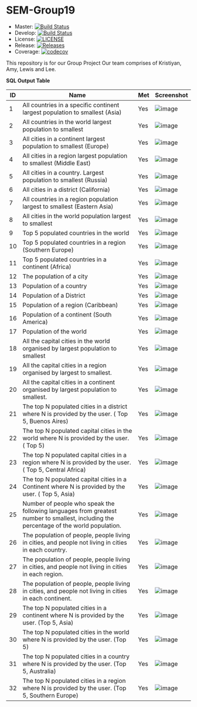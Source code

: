 # SEM-Group19

- Master: [![Build Status](https://travis-ci.com/lewiswatson55/SEM-Group19.svg?branch=master)](https://travis-ci.com/lewiswatson55/SEM-Group19)
- Develop: [![Build Status](https://travis-ci.com/lewiswatson55/SEM-Group19.svg?branch=develop)](https://travis-ci.com/lewiswatson55/SEM-Group19)
- License: [![LICENSE](https://img.shields.io/github/license/lewiswatson55/SEM-Group19.svg?style=flat-square)](https://github.com/lewiswatson55/SEM-Group19/blob/master/LICENSE)
- Release: [![Releases](https://img.shields.io/github/release/lewiswatson55/SEM-Group19/all.svg?style=flat-square)](https://github.com/lewiswatson55/SEM-Group19/releases)
- Coverage:  [![codecov](https://codecov.io/gh/lewiswatson55/SEM-Group19/branch/master/graph/badge.svg?token=Y2FIQZW13W)](https://codecov.io/gh/lewiswatson55/SEM-Group19)

This repository is for our Group Project
Our team comprises of Kristiyan, Amy, Lewis and Lee. 

**SQL Output Table**

ID | Name | Met | Screenshot
--- | --- | --- | ---
1 | All countries in a specific continent largest population to smallest  (Asia) | Yes | ![image](https://user-images.githubusercontent.com/77793892/114628751-4b366d00-9caf-11eb-97a7-272ce4e5bc92.png)
2 | All countries in the world largest population to smallest | Yes | ![image](https://user-images.githubusercontent.com/77793892/114628799-5ab5b600-9caf-11eb-9d75-ce17ba31621b.png)
3 | All cities in a continent largest population to smallest (Europe) | Yes | ![image](https://user-images.githubusercontent.com/77793892/114628853-7ae57500-9caf-11eb-868f-5c12a48e96d4.png)
4 | All cities in a region largest population to smallest (Middle East) | Yes | ![image](https://user-images.githubusercontent.com/77793892/114628872-85a00a00-9caf-11eb-8eed-413a105fc578.png)
5 | All cities in a country. Largest population to smallest (Russia) | Yes | ![image](https://user-images.githubusercontent.com/77793892/114628901-8fc20880-9caf-11eb-814e-5aaac9d1c2db.png)
6 | All cities in a district (California) | Yes | ![image](https://user-images.githubusercontent.com/77793892/114628967-ae280400-9caf-11eb-9cea-e231baca1562.png)
7 | All countries in a region population largest to smallest (Eastern Asia) | Yes | ![image](https://user-images.githubusercontent.com/77793892/114629004-bda74d00-9caf-11eb-80df-71d36c4a51e9.png)
8 | All cities in the world population largest to smallest | Yes | ![image](https://user-images.githubusercontent.com/77793892/114629034-c861e200-9caf-11eb-8ba7-fd214e3e13ef.png)
9 | Top 5 populated countries in the world | Yes | ![image](https://user-images.githubusercontent.com/77793892/114629165-0101bb80-9cb0-11eb-8795-2b49ac9bd452.png)
10 | Top 5 populated countries in a region (Southern Europe) | Yes | ![image](https://user-images.githubusercontent.com/77793892/114629184-0828c980-9cb0-11eb-985a-a6029e9f3f01.png)
11 | Top 5 populated countries in a continent (Africa) | Yes | ![image](https://user-images.githubusercontent.com/77793892/114629201-11b23180-9cb0-11eb-9575-1819bf94cf5f.png)
12 | The population of a city | Yes | ![image](https://user-images.githubusercontent.com/77793892/114629240-1c6cc680-9cb0-11eb-9ef9-f89f5af954f1.png)
13 | Population of a country | Yes | ![image](https://user-images.githubusercontent.com/77793892/114629253-25f62e80-9cb0-11eb-90ad-1ecd9b6c6974.png)
14 | Population of a District | Yes | ![image](https://user-images.githubusercontent.com/77793892/114629349-59d15400-9cb0-11eb-9e55-ef506d2e3330.png)
15 | Population of a region (Caribbean) | Yes | ![image](https://user-images.githubusercontent.com/77793892/114629389-6655ac80-9cb0-11eb-81d7-e95ab12138bb.png)
16 | Population of a continent (South America) | Yes | ![image](https://user-images.githubusercontent.com/77793892/114629408-6e155100-9cb0-11eb-8d6a-ea74b7f17cdb.png)
17 | Population of the world | Yes | ![image](https://user-images.githubusercontent.com/77793892/114629444-7c636d00-9cb0-11eb-8b7b-7f79eb5ab4b4.png)
18 | All the capital cities in the world organised by largest population to smallest | Yes | ![image](https://user-images.githubusercontent.com/77793892/114629467-884f2f00-9cb0-11eb-9ba5-7460b2bd1ed1.png)
19 | All the capital cities in a region organised by largest to smallest. | Yes | ![image](https://user-images.githubusercontent.com/77793892/114629485-90a76a00-9cb0-11eb-9ef7-5f3b512592cf.png)
20 | All the capital cities in a continent organised by largest population to smallest. | Yes | ![image](https://user-images.githubusercontent.com/77793892/114629502-9ac96880-9cb0-11eb-81a4-629f32335dc6.png)
21 | The top N populated cities in a district where N is provided by the user.  ( Top 5, Buenos Aires) | Yes | ![image](https://user-images.githubusercontent.com/77793892/114629529-acab0b80-9cb0-11eb-8900-619e7581e322.png)
22 | The top N populated capital cities in the world where N is provided by the user.  ( Top 5) | Yes | ![image](https://user-images.githubusercontent.com/77793892/114629572-be8cae80-9cb0-11eb-9fbf-3c21b6bb6e89.png)
23 | The top N populated capital cities in a region where N is provided by the user.  ( Top 5, Central Africa) | Yes | ![image](https://user-images.githubusercontent.com/77793892/114629606-cd736100-9cb0-11eb-848e-991f2c323c20.png)
24 | The top N populated capital cities in a Continent where N is provided by the user.  ( Top 5, Asia) | Yes | ![image](https://user-images.githubusercontent.com/77793892/114629632-d6fcc900-9cb0-11eb-827e-a30c54b217f1.png)
25 | Number of people who speak the following languages from greatest number to smallest, including the percentage of the world population. | Yes | ![image](https://user-images.githubusercontent.com/77793892/114629663-e5e37b80-9cb0-11eb-8753-57f1226ae94c.png)
26 | The population of people, people living in cities, and people not living in cities in each country. | Yes | ![image](https://user-images.githubusercontent.com/77793892/114629693-f3990100-9cb0-11eb-9d53-ee53f6dad1b8.png)
27 | The population of people, people living in cities, and people not living in cities in each region. | Yes | ![image](https://user-images.githubusercontent.com/77793892/114629720-00b5f000-9cb1-11eb-830c-83e040139ec0.png)
28 | The population of people, people living in cities, and people not living in cities in each continent. | Yes | ![image](https://user-images.githubusercontent.com/77793892/114629743-0ca1b200-9cb1-11eb-973a-688b614e0cf8.png)
29 | The top N populated cities in a continent where N is provided by the user. (Top 5, Asia) | Yes | ![image](https://user-images.githubusercontent.com/77793892/114700984-25927d80-9d1a-11eb-97d6-f6323302ab69.png)
30 | The top N populated cities in the world where N is provided by the user. (Top 5) | Yes | ![image](https://user-images.githubusercontent.com/77793892/114701259-7d30e900-9d1a-11eb-88da-956e7b7de019.png)
31 | The top N populated cities in a country where N is provided by the user. (Top 5, Australia) | Yes | ![image](https://user-images.githubusercontent.com/77793892/114701956-5cb55e80-9d1b-11eb-8d6a-79bf50cea91d.png)
32 | The top N populated cities in a region where N is provided by the user. (Top 5, Southern Europe) | Yes | ![image](https://user-images.githubusercontent.com/77793892/114702249-bc136e80-9d1b-11eb-9034-753eac0bbfcb.png)

